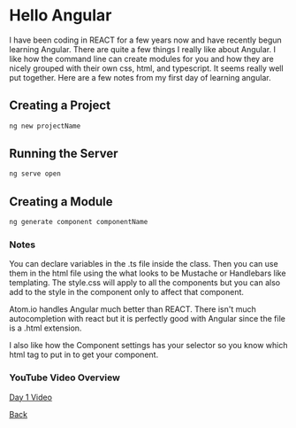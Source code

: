 # Hello Angular
I have been coding in REACT for a few years now and have recently begun learning Angular.  There are quite a few things I really like about Angular.  I like how the command line can create modules for you and how they are nicely grouped with their own css, html, and typescript.  It seems really well put together.  Here are a few notes from my first day of learning angular.  

## Creating a Project
```bash
ng new projectName
```

## Running the Server
```bash
ng serve open
```

## Creating a Module
```bash
ng generate component componentName
```

### Notes
You can declare variables in the .ts file inside the class.  Then you can use them in the html file using the what looks to be Mustache or Handlebars like templating.  The style.css will apply to all the components but you can also add to the style in the component only to affect that component.

Atom.io handles Angular much better than REACT.  There isn't much autocompletion with react but it is perfectly good with Angular since the file is a .html extension.

I also like how the Component settings has your selector so you know which html tag to put in to get your component.   

### YouTube Video Overview
[Day 1 Video](https://youtu.be/Sy2sc9WIKFE)

[Back](https://github.com/JeremySkrdlant/AngularReflection)
